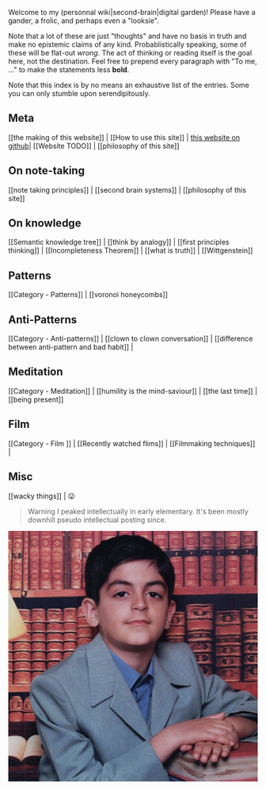 Welcome to my (personnal wiki|second-brain|digital garden)! Please have a gander, a frolic, and perhaps even a "looksie". 

Note that a lot of these are just "thoughts" and have no basis in truth and make no epistemic claims of any kind. Probablistically speaking, some of these will be flat-out *wrong*. The act of thinking or reading itself is the goal here, not the destination. Feel free to prepend every paragraph with "To me, ..." to make the statements less **bold**.

Note that this index is by no means an exhaustive list of the entries. Some you can only stumble upon serendipitously.

## Meta
[[the making of this website]] | [[How to use this site]] | [this website on github](https://github.com/sinakhalili)| [[Website TODO]] | [[philosophy of this site]] 
## On note-taking
[[note taking principles]] | [[second brain systems]] | [[philosophy of this site]]
## On knowledge
[[Semantic knowledge tree]] | [[think by analogy]] | [[first principles thinking]] | [[Incompleteness Theorem]] | [[what is truth]] | [[Wittgenstein]]
## Patterns
[[Category - Patterns]] | [[voronoi honeycombs]]
## Anti-Patterns
[[Category - Anti-patterns]] | [[clown to clown conversation]] | [[difference between anti-pattern and bad habit]] | 
## Meditation
[[Category - Meditation]] | [[humility is the mind-saviour]] | [[the last time]] | [[being present]]

## Film
[[Category - Film ]] | [[Recently watched flims]] | [[Filmmaking techniques]] | 
## Misc
[[wacky things]] | 😛


> Warning 
> I peaked intellectually in early elementary. It's been mostly downhill pseudo intellectual posting since. 

![Screen Shot 2020-11-14 at 4.00.22 AM.png](./static/img/young_sina.png)